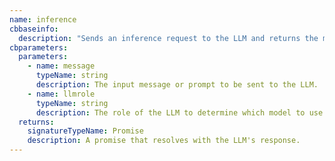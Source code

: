 ```yaml
---
name: inference
cbbaseinfo:
  description: "Sends an inference request to the LLM and returns the model's response.\r\nThe model is selected based on the provided "
cbparameters:
  parameters:
    - name: message
      typeName: string
      description: The input message or prompt to be sent to the LLM.
    - name: llmrole
      typeName: string
      description: The role of the LLM to determine which model to use.
  returns:
    signatureTypeName: Promise
    description: A promise that resolves with the LLM's response.
---
```

<CBBaseInfo/> 
 <CBParameters/>
